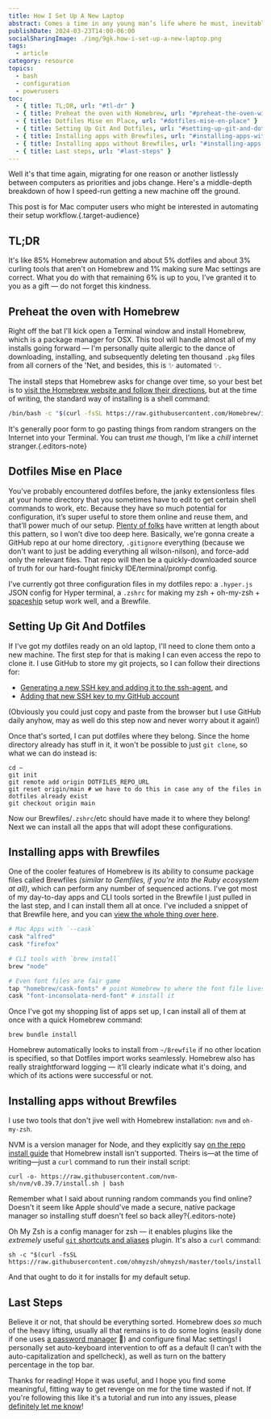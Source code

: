 ```yaml
---
title: How I Set Up A New Laptop
abstract: Comes a time in any young man’s life where he must, inevitably, set up a new Mac computer for web development and other every-day purposes. Here’s how I do it!
publishDate: 2024-03-23T14:00-06:00
socialSharingImage: ./img/9gk.how-i-set-up-a-new-laptop.png
tags:
  - article
category: resource
topics:
  - bash
  - configuration
  - powerusers
toc:
  - { title: TL;DR, url: "#tl-dr" }
  - { title: Preheat the oven with Homebrew, url: "#preheat-the-oven-with-homebrew" }
  - { title: Dotfiles Mise en Place, url: "#dotfiles-mise-en-place" }
  - { title: Setting Up Git And Dotfiles, url: "#setting-up-git-and-dotfiles" }
  - { title: Installing apps with Brewfiles, url: "#installing-apps-with-brewfiles" }
  - { title: Installing apps without Brewfiles, url: "#installing-apps-without-brewfiles" }
  - { title: Last steps, url: "#last-steps" }
---
```


Well it's that time again, migrating for one reason or another listlessly between computers as priorities and jobs change. Here's a middle-depth breakdown of how I speed-run getting a new machine off the ground.

This post is for Mac computer users who might be interested in automating their setup workflow.{.target-audience}

## TL;DR

It's like 85% Homebrew automation and about 5% dotfiles and about 3% curling tools that aren't on Homebrew and 1% making sure Mac settings are correct. What you do with that remaining 6% is up to you, I’ve granted it to you as a gift — do not forget this kindness.

## Preheat the oven with Homebrew

Right off the bat I'll kick open a Terminal window and install Homebrew, which is a package manager for OSX. This tool will handle almost all of my installs going forward — I'm personally quite allergic to the dance of downloading, installing, and subsequently deleting ten thousand `.pkg` files from all corners of the 'Net, and besides, this is ✨ automated ✨.

The install steps that Homebrew asks for change over time, so your best bet is to [visit the Homebrew website and follow their directions](https://brew.sh/), but at the time of writing, the standard way of installing is a shell command:

```zsh
/bin/bash -c "$(curl -fsSL https://raw.githubusercontent.com/Homebrew/install/HEAD/install.sh)"
```

It's generally poor form to go pasting things from random strangers on the Internet into your Terminal. You can trust _me_ though, I'm like a _chill_ internet stranger.{.editors-note}

## Dotfiles Mise en Place

You've probably encountered dotfiles before, the janky extensionless files at your home directory that you sometimes have to edit to get certain shell commands to work, etc. Because they have so much potential for configuration, it’s super useful to store them online and reuse them, and that’ll power much of our setup. [Plenty of folks](https://dotfiles.github.io/tutorials/) have written at length about this pattern, so I won’t dive too deep here. Basically, we're gonna create a GitHub repo at our home directory, `.gitignore` everything (because we don't want to just be adding everything all wilson-nilson), and force-add only the relevant files. That repo will then be a quickly-downloaded source of truth for our hard-fought finicky IDE/terminal/prompt config.

I've currently got three configuration files in my dotfiles repo: a `.hyper.js` JSON config for Hyper terminal, a `.zshrc` for making my zsh + oh-my-zsh + [spaceship](https://spaceship-prompt.sh/) setup work well, and a Brewfile.

## Setting Up Git And Dotfiles

If I've got my dotfiles ready on an old laptop, I'll need to clone them onto a new machine. The first step for that is making I can even access the repo to clone it. I use GitHub to store my git projects, so I can follow their directions for:

- [Generating a new SSH key and adding it to the ssh-agent](https://docs.github.com/en/authentication/connecting-to-github-with-ssh/generating-a-new-ssh-key-and-adding-it-to-the-ssh-agent), and
- [Adding that new SSH key to my GitHub account](https://docs.github.com/en/authentication/connecting-to-github-with-ssh/adding-a-new-ssh-key-to-your-github-account)

(Obviously you could just copy and paste from the browser but I use GitHub daily anyhow, may as well do this step now and never worry about it again!)

Once that's sorted, I can put dotfiles where they belong. Since the home directory already has stuff in it, it won't be possible to just `git clone`, so what we can do instead is:

```shell
cd ~
git init
git remote add origin DOTFILES_REPO_URL
git reset origin/main # we have to do this in case any of the files in dotfiles already exist
git checkout origin main
```

Now our Brewfiles/`.zshrc`/etc should have made it to where they belong! Next we can install all the apps that will adopt these configurations.

## Installing apps with Brewfiles

One of the cooler features of Homebrew is its ability to consume package files called Brewfiles _(similar to Gemfiles, if you're into the Ruby ecosystem at all)_, which can perform any number of sequenced actions. I've got most of my day-to-day apps and CLI tools sorted in the Brewfile I just pulled in the last step, and I can install them all at once. I've included a snippet of that Brewfile here, and you can [view the whole thing over here](https://github.com/xdesro/dotfiles/blob/main/Brewfile).

```rb
# Mac Apps with `--cask`
cask "alfred"
cask "firefox"

# CLI tools with `brew install`
brew "node"

# Even font files are fair game
tap "homebrew/cask-fonts" # point Homebrew to where the font file lives
cask "font-inconsolata-nerd-font" # install it
```

Once I've got my shopping list of apps set up, I can install all of them at once with a quick Homebrew command:

```shell
brew bundle install
```

Homebrew automatically looks to install from `~/Brewfile` if no other location is specified, so that Dotfiles import works seamlessly. Homebrew also has really straightforward logging — it’ll clearly indicate what it's doing, and which of its actions were successful or not.

## Installing apps without Brewfiles

I use two tools that don't jive well with Homebrew installation: `nvm` and `oh-my-zsh`.

NVM is a version manager for Node, and they explicitly say [on the repo install guide](https://github.com/nvm-sh/nvm/blob/811c039e2b6fb305e6eb2269d7aa0d21eb067586/README.md?plain=1#L225) that Homebrew install isn't supported. Theirs is—at the time of writing—just a `curl` command to run their install script:

```shell
curl -o- https://raw.githubusercontent.com/nvm-sh/nvm/v0.39.7/install.sh | bash
```

Remember what I said about running random commands you find online? Doesn't it seem like Apple should've made a secure, native package manager so installing stuff doesn't feel so back alley?{.editors-note}

Oh My Zsh is a config manager for zsh — it enables plugins like the _extremely_ useful [`git` shortcuts and aliases](https://github.com/ohmyzsh/ohmyzsh/tree/master/plugins/git) plugin. It's also a `curl` command:

```shell
sh -c "$(curl -fsSL https://raw.githubusercontent.com/ohmyzsh/ohmyzsh/master/tools/install.sh)"
```

And that ought to do it for installs for my default setup.

## Last Steps

Believe it or not, that should be everything sorted. Homebrew does _so_ much of the heavy lifting, usually all that remains is to do some logins (easily done if one uses [a password manager](https://1password.com/) 👀) and configure final Mac settings! I personally set auto-keyboard intervention to off as a default (I can’t with the auto-capitalization and spellcheck), as well as turn on the battery percentage in the top bar.

Thanks for reading! Hope it was useful, and I hope you find some meaningful, fitting way to get revenge on me for the time wasted if not. If you're following this like it's a tutorial and run into any issues, please [definitely let me know](mailto:yo@henry.codes?subject=You%20dog%2C%20you%20rat%20bastard.%20Your%20tutorial%20has%20holes%20like%20the%20Titanic.)!
